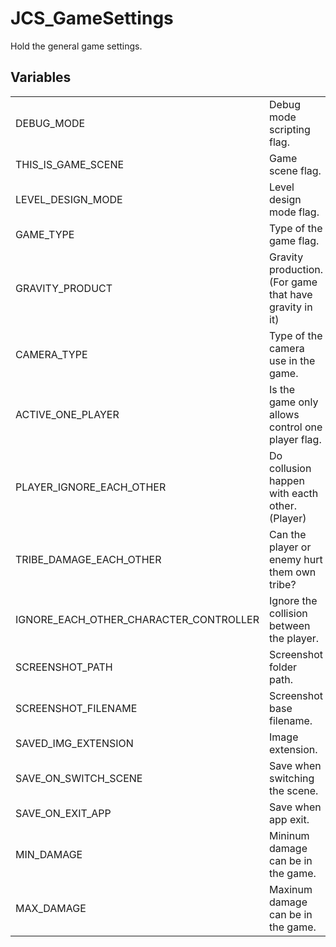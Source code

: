 # JCS_GameSettings

Hold the general game settings.


## Variables

<table>
  <tr>
    <td>DEBUG_MODE</td>
    <td>Debug mode scripting flag.</td>
  </tr>
  <tr>
    <td>THIS_IS_GAME_SCENE</td>
    <td>Game scene flag.</td>
  </tr>
  <tr>
    <td>LEVEL_DESIGN_MODE</td>
    <td>Level design mode flag.</td>
  </tr>
  <tr>
    <td>GAME_TYPE</td>
    <td>Type of the game flag.</td>
  </tr>
  <tr>
    <td>GRAVITY_PRODUCT</td>
    <td>Gravity production. (For game that have gravity in it)</td>
  </tr>
  <tr>
    <td>CAMERA_TYPE</td>
    <td>Type of the camera use in the game.</td>
  </tr>
  <tr>
    <td>ACTIVE_ONE_PLAYER</td>
    <td>Is the game only allows control one player flag.</td>
  </tr>
  <tr>
    <td>PLAYER_IGNORE_EACH_OTHER</td>
    <td>Do collusion happen with eacth other. (Player)</td>
  </tr>
  <tr>
    <td>TRIBE_DAMAGE_EACH_OTHER</td>
    <td>Can the player or enemy hurt them own tribe?</td>
  </tr>
  <tr>
    <td>IGNORE_EACH_OTHER_CHARACTER_CONTROLLER</td>
    <td>Ignore the collision between the player.</td>
  </tr>
  <tr>
    <td>SCREENSHOT_PATH</td>
    <td>Screenshot folder path.</td>
  </tr>
  <tr>
    <td>SCREENSHOT_FILENAME</td>
    <td>Screenshot base filename.</td>
  </tr>
  <tr>
    <td>SAVED_IMG_EXTENSION</td>
    <td>Image extension.</td>
  </tr>
  <tr>
    <td>SAVE_ON_SWITCH_SCENE</td>
    <td>Save when switching the scene.</td>
  </tr>
  <tr>
    <td>SAVE_ON_EXIT_APP</td>
    <td>Save when app exit.</td>
  </tr>
  <tr>
    <td>MIN_DAMAGE</td>
    <td>Mininum damage can be in the game.</td>
  </tr>
  <tr>
    <td>MAX_DAMAGE</td>
    <td>Maxinum damage can be in the game.</td>
  </tr>
</table>
